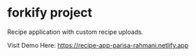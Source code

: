 # forkify project

Recipe application with custom recipe uploads.

Visit Demo Here:
https://recipe-app-parisa-rahmani.netlify.app
